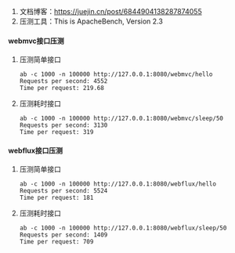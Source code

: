 1. 文档博客：https://juejin.cn/post/6844904138287874055 
2. 压测工具：This is ApacheBench, Version 2.3 
#### webmvc接口压测
1. 压测简单接口
    ```text
    ab -c 1000 -n 100000 http://127.0.0.1:8080/webmvc/hello
    Requests per second: 4552
    Time per request: 219.68
    ```
2. 压测耗时接口
   ```text
   ab -c 1000 -n 100000 http://127.0.0.1:8080/webmvc/sleep/50
   Requests per second: 3130
   Time per request: 319
   ```
#### webflux接口压测
1. 压测简单接口
   ```text
   ab -c 1000 -n 100000 http://127.0.0.1:8080/webflux/hello
   Requests per second: 5524
   Time per request: 181
   ```
2. 压测耗时接口
   ```text
   ab -c 1000 -n 100000 http://127.0.0.1:8080/webflux/sleep/50
   Requests per second: 1409
   Time per request: 709
   ```
